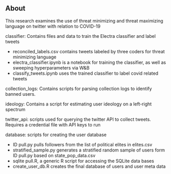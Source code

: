 ## About

This research examines the use of threat minimizing and threat maximizing language on twitter with relation to COVID-19

classifier: Contains files and data to train the Electra classifier and label tweets
* reconciled_labels.csv contains tweets labeled by three coders for threat minimizing language
* electra_classifier.ipynb is a notebook for training the classifier, as well as sweeping hyperparameters via W&B
* classify_tweets.ipynb uses the trained classifier to label covid related tweets

collection_logs: Contains scripts for parsing collection logs to identify banned users.

ideology: Contains a script for estimating user ideology on a left-right spectrum

twitter_api: scripts used for querying the twitter API to collect tweets. Requires a credential file with API keys to run

database: scripts for creating the user database
* ID pull.py pulls followers from the list of political elites in elites.csv
* stratified\_sample.py generates a stratified random sample of users form ID pull.py based on state\_pop\_data.csv
* sqlite pull.R, a generic R script for accessing the SQLite data bases
* create\_user\_db.R creates the final database of users and user meta data
